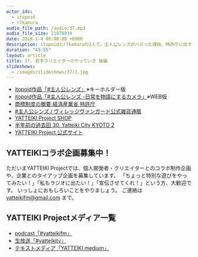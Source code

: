 ```yaml
---
actor_ids:
  - itopoid
  - r7kamura
audio_file_path: /audio/37.mp3
audio_file_size: 21078934
date: 2018-1-4 00:00:00 +0900
description: itopoidとr7kamuraの2人で、主人公レンズがバズった理由、特許庁に出す商標登録、ヴィレッジヴァンガードでの取扱、200枚売れたやっていきパーカーの裏話、個人プロジェクトをやり続ける苦労、チームでプロジェクトをやるメリット、ガルパンに懸けた人生について話しました。
duration: "43:55"
layout: article
title: 37. 若手クリエイターのやっていき 後編
slideshows:
  - /images/slideshows/37/1.jpg
---
```


- [itopoid作品「#主人公レンズ」](https://twitter.com/itopoid/status/933262577651433478)※キーホルダー版
- [itopoid作品「#主人公レンズ -日常を物語にするカメラ」](https://syujinko-lens.com/)※WEB版
- [商標制度の概要 経済産業省 特許庁](https://www.jpo.go.jp/seido/s_shouhyou/chizai08.htm)
- [#主人公レンズ / ヴィレッジヴァンガード公式雑貨通販](https://vvstore.jp/i/vv_000000000149260/)
- [YATTEIKI Project SHOP](https://yatteiki.theshop.jp/)
- [半年前の過去回 30. Yatteiki City KYOTO 2](https://yatteiki.fm/episode/30)
- [YATTEIKI Project 公式サイト](https://yatteiki.fm/)　


## YATTEIKIコラボ企画募集中！

ただいまYATTEIKI Projectでは、個人開発者・クリエイターとのコラボ制作企画や、企業とのタイアップ企画を募集しています。
「ちょっと特別な遊びをやってみたい！」「私もラジオに出たい！」「宣伝させてくれ！」という方、大歓迎です。
いっしょにおもしろいことをやりましょう。
ご連絡は yatteikifm@gmail.com まで。

## YATTEIKI Projectメディア一覧
- [podcast「#yatteikifm」](https://yatteiki.fm/)
- [生放送「#yatteikitv」](https://yatteiki.fm/tv/)
- [テキストメディア「YATTEIKI medium」](https://medium.com/yatteiki)

